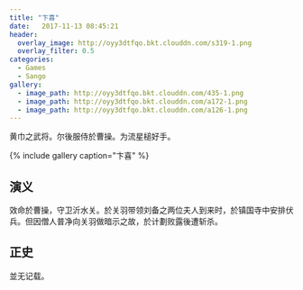 ```yaml
---
title: "卞喜"
date:   2017-11-13 08:45:21
header:
  overlay_image: http://oyy3dtfqo.bkt.clouddn.com/s319-1.png
  overlay_filter: 0.5
categories:
  - Games
  - Sango
gallery:
  - image_path: http://oyy3dtfqo.bkt.clouddn.com/435-1.png
  - image_path: http://oyy3dtfqo.bkt.clouddn.com/a172-1.png
  - image_path: http://oyy3dtfqo.bkt.clouddn.com/a126-1.png
---
```


黄巾之武将。尔後服侍於曹操。为流星槌好手。

{% include gallery caption="卞喜" %}

## 演义

效命於曹操，守卫沂水关。於关羽带领刘备之两位夫人到来时，於镇国寺中安排伏兵。但因僧人普净向关羽做暗示之故，於计劃败露後遭斩杀。

## 正史

並无记载。